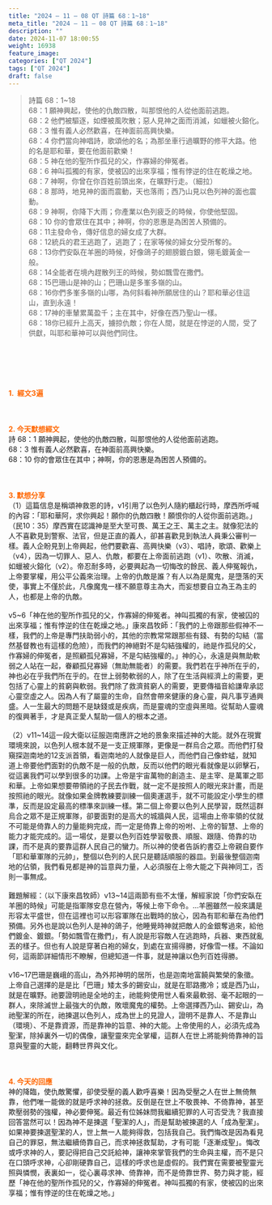 ```yaml
---
title: "2024 – 11 – 08 QT 詩篇 68：1~18"
meta_title: "2024 – 11 – 08 QT 詩篇 68：1~18"
description: ""
date: 2024-11-07 18:00:55
weight: 16938
feature_image: 
categories: ["QT 2024"]
tags: ["QT 2024"]
draft: false
---
```


<blockquote>詩篇 68：1~18<br />
68：1 願神興起，使他的仇敵四散，叫那恨他的人從他面前逃跑。<br />
68：2 他們被驅逐，如煙被風吹散；惡人見神之面而消滅，如蠟被火鎔化。<br />
68：3 惟有義人必然歡喜，在神面前高興快樂。<br />
68：4 你們當向神唱詩，歌頌他的名；為那坐車行過曠野的修平大路。他的名是耶和華，要在他面前歡樂！<br />
68：5 神在他的聖所作孤兒的父，作寡婦的伸冤者。<br />
68：6 神叫孤獨的有家，使被囚的出來享福；惟有悖逆的住在乾燥之地。<br />
68：7 神啊，你曾在你百姓前頭出來，在曠野行走。（細拉）<br />
68：8 那時，地見神的面而震動，天也落雨；西乃山見以色列神的面也震動。<br />
68：9 神啊，你降下大雨；你產業以色列疲乏的時候，你使他堅固。<br />
68：10 你的會眾住在其中；神啊，你的恩惠是為困苦人預備的。<br />
68：11主發命令，傳好信息的婦女成了大群。<br />
68：12統兵的君王逃跑了，逃跑了；在家等候的婦女分受所奪的。<br />
68：13你們安臥在羊圈的時候，好像鴿子的翅膀鍍白銀，翎毛鍍黃金一般。<br />
68：14全能者在境內趕散列王的時候，勢如飄雪在撒們。<br />
68：15巴珊山是神的山；巴珊山是多峯多嶺的山。<br />
68：16你們多峯多嶺的山哪，為何斜看神所願居住的山？耶和華必住這山，直到永遠！<br />
68：17神的車輦累萬盈千；主在其中，好像在西乃聖山一樣。<br />
68：18你已經升上高天，擄掠仇敵；你在人間，就是在悖逆的人間，受了供獻，叫耶和華神可以與他們同住。</blockquote><br />
&nbsp;<br />
<br />
&nbsp;<br />
<br />
<span style="color: #ff6600;" data-darkreader-inline-color=""><strong>1.  經文3遍</strong></span><br />
<br />
&nbsp;<br />
<br />
<span style="color: #ff6600;" data-darkreader-inline-color=""><strong>2. 今天默想經文<br />
</strong></span>詩 68：1 願神興起，使他的仇敵四散，叫那恨他的人從他面前逃跑。<br />
68：3 惟有義人必然歡喜，在神面前高興快樂。<br />
68：10 你的會眾住在其中；神啊，你的恩惠是為困苦人預備的。<br />
<br />
&nbsp;<br />
<br />
<strong><span style="color: #ff6600;" data-darkreader-inline-color="">3. 默想分享<br />
</span></strong>（1）這篇信息是稱頌神救恩的詩，v1引用了以色列人隨約櫃起行時，摩西所呼喊的內容：「耶和華阿，求你興起！願你的仇敵四散！願恨你的人從你面前逃跑。」（民10：35）摩西實在認識神是至大至可畏、萬王之王、萬主之主。就像犯法的人不喜歡見到警察、法官，但是正直的義人，卻甚喜歡見到執法人員秉公審判一樣。義人企盼見到上帝興起，他們要歡喜、高興快樂（v3）、唱詩，歌頌、歡樂上（v4），因為一切罪人、惡人、仇敵，都要在上帝面前逃跑（v1）、吹散、消滅，如蠟被火鎔化（v2）。帝忍耐多時，必要興起為一切悔改的餘民、義人伸冤報仇，上帝要掌權，用公平公義來治理。上帝的仇敵是誰？有人以為是魔鬼，是墮落的天使，事實上不僅於此，凡像魔鬼一樣不願意尊主為大，而妄想要自立為王為主的人，也都是上帝的仇敵。<br />
<br />
v5~6「神在他的聖所作孤兒的父，作寡婦的伸冤者。神叫孤獨的有家，使被囚的出來享福；惟有悖逆的住在乾燥之地。」康來昌牧師：「我們的上帝跟那些假神不一樣，我們的上帝是專門扶助弱小的，其他的宗教常常跟那些有錢、有勢的勾結（當然基督教也有這樣的危險），而我們的神絕對不是勾結強權的，祂是作孤兒的父，作寡婦的伸冤者，是照顧孤兒寡婦，不是勾結強權的。」神的心，永遠是與無助軟弱之人站在一起，眷顧孤兒寡婦（無助無能者）的需要。我們若在乎神所在乎的，神也必在乎我們所在乎的。在世上弱勢軟弱的人，除了在生活與經濟上的需要，更包括了心靈上的貧窮與軟弱。我們除了救濟貧窮人的需要，更要傳福音給謙卑承認心靈空虛之人。因為人有了屬靈的生命，自然會帶來健康的身心靈，與凡事亨通興盛。人一生最大的問題不是缺錢或是疾病，而是靈魂的空虛與黑暗。從幫助人靈魂的復興著手，才是真正愛人幫助一個人的根本之道。<br />
<br />
（2）v11~14這一段大衛以征服迦南應許之地的景象來描述神的大能。就外在現實環境來說，以色列人根本就不是一支正規軍隊，更像是一群烏合之眾。而他們打發窺探迦南地的12支派首領，看迦南地的人就像是巨人，而他們自己像蚱蜢，就知道上帝要他們面對的仇敵不是一般的仇敵，反而以他們的眼光看就像是以卵擊石，從這裏我們可以學到很多的功課。上帝是宇宙萬物的創造主、是主宰、是萬軍之耶和華。上帝如果想要帶領祂的子民去作戰，就一定不是按照人的眼光來計畫，而是按照祂的眼光。就像如果金牌教練要訓練一個奧運選手，就不可能設定小學生的標準，反而是設定最高的標準來訓練一樣。第二個上帝要以色列人民學習，既然這群烏合之眾不是正規軍隊，卻要面對的是高大的城牆與人民，這場由上帝率領的仗就不可能是倚靠人的力量能夠完成，而一定是倚靠上帝的吩咐、上帝的智慧、上帝的能力才能完成的。這一場仗，是要以色列百姓學習敬畏、順服、跟隨、倚靠的功課，而不是真的要靠這群人民自己的蠻力。所以神的使者告訴約書亞上帝親自要作「耶和華軍隊的元帥」，整個以色列的人民只是聽話順服的器皿。到最後整個迦南地的佔領，我們看見都是神的旨意與力量，人必須服在上帝大能之下與神同工，否則一事無成。<br />
<br />
難題解經：（以下康來昌牧師）v13~14這兩節有些不太懂，解經家說「你們安臥在羊圈的時候」可能是指軍隊安息在營內，等候上帝下命令。…羊圈雖然一般來講是形容太平盛世，但在這裡也可以形容軍隊在出戰時的放心，因為有耶和華在為他們預備。另外也是說以色列人是神的鴿子，他睡覺時神就把敵人的金銀奪過來，給他們鍍金、鍍銀。「勢如飄雪在撒們」，有人說是形容敵人在逃跑時，兵器、東西就亂丟的樣子。但也有人說是穿著白袍的婦女，到處在宣揚得勝，好像雪一樣。不論如何，這兩節詳細情形不瞭解，但總知道一件事，就是神讓以色列百姓得勝。<br />
<br />
v16~17巴珊是巍峨的高山，為外邦神明的居所，也是迦南地富饒與繁榮的象徵。上帝自己選擇的是是比「巴珊」矮太多的錫安山，就是在耶路撒冷；或是西乃山，就是在曠野。祂要證明祂是全地的主，祂能夠使用世人看來最軟弱、毫不起眼的一群人，來除滅世上最強大的仇敵，敗壞魔鬼的權勢。上帝選擇西乃山、錫安山，為祂聖潔的所在，祂揀選以色列人，成為世上的見證人，證明不是靠人、不是靠山（環境）、不是靠資源，而是靠神的旨意、神的大能。上帝使用的人，必須先成為聖潔，除掉裏外一切的偶像，讓聖靈來完全掌權，這群人在世上將能夠倚靠神的旨意與聖靈的大能，翻轉世界與文化。<br />
<br />
&nbsp;<br />
<br />
<strong style="font-size: inherit;"><span style="color: #ff6600;" data-darkreader-inline-color="">4. 今天的回應<br />
</span></strong>神的降臨，使仇敵驚懼，卻使受壓的義人歡呼喜樂！因為受壓之人在世上無倚無靠，他們唯一能做的就是呼求神的拯救。反倒是在世上不敬畏神、不倚靠神，甚至欺壓弱勢的強權，神必要伸冤。最近有位姊妹問我繼續犯罪的人可否受洗？我直接回答當然可以！因為神不是揀選「聖潔的人」，而是幫助被揀選的人「成為聖潔」。如果神要揀選聖潔的人，世上無一人能夠得救，包括我自己。我們悔改是因為看見自己的罪惡，無法繼續倚靠自己，而求神拯救幫助，才有可能「逐漸成聖」。悔改或呼求神的人，要記得把自己交託給神，讓神來掌管我們的生命與主權，而不是只在口頭呼求神，心卻剛硬靠自己，這樣的呼求也是虛假的。我們實在需要被聖靈光照與憐憫，表裏如一，從心裏尋求神、倚靠神，而不是倚靠世界、勢力與才能，經歷「神在他的聖所作孤兒的父，作寡婦的伸冤者。神叫孤獨的有家，使被囚的出來享福；惟有悖逆的住在乾燥之地。」
        